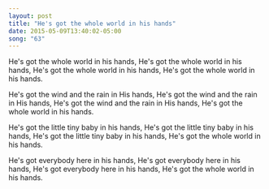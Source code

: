 ```yaml
---
layout: post
title: "He's got the whole world in his hands"
date: 2015-05-09T13:40:02-05:00
song: "63"
---
```

He's got the whole world in his hands,
He's got the whole world in his hands,
He's got the whole world in his hands,
He's got the whole world in his hands.

He's got the wind and the rain in His hands,
He's got the wind and the rain in His hands,
He's got the wind and the rain in His hands,
He's got the whole world in his hands.

He's got the little tiny baby in his hands,
He's got the little tiny baby in his hands,
He's got the little tiny baby in his hands,
He's got the whole world in his hands.

He's got everybody here in his hands,
He's got everybody here in his hands,
He's got everybody here in his hands,
He's got the whole world in his hands.
